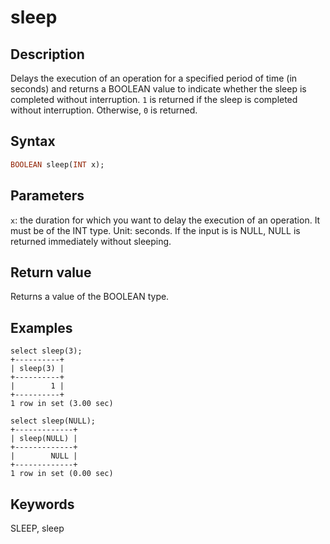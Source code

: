 ---
---

# sleep

## Description

Delays the execution of an operation for a specified period of time (in seconds) and returns a BOOLEAN value to indicate whether the sleep is completed without interruption. `1` is returned if the sleep is completed without interruption. Otherwise, `0` is returned.

## Syntax

```Haskell
BOOLEAN sleep(INT x);
```

## Parameters

`x`: the duration for which you want to delay the execution of an operation. It must be of the INT type. Unit: seconds. If the input is is NULL, NULL is returned immediately without sleeping.

## Return value

Returns a value of the BOOLEAN type.

## Examples

```Plain Text
select sleep(3);
+----------+
| sleep(3) |
+----------+
|        1 |
+----------+
1 row in set (3.00 sec)

select sleep(NULL);
+-------------+
| sleep(NULL) |
+-------------+
|        NULL |
+-------------+
1 row in set (0.00 sec)
```

## Keywords

SLEEP, sleep
